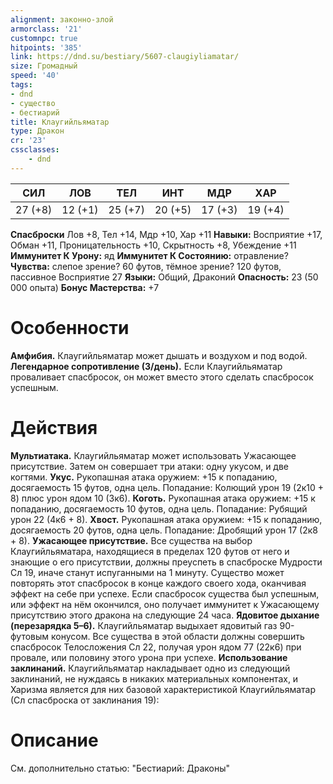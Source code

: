 ```yaml
---
alignment: законно-злой
armorclass: '21'
customnpc: true
hitpoints: '385'
link: https://dnd.su/bestiary/5607-claugiyliamatar/
size: Громадный
speed: '40'
tags:
- dnd
- существо
- бестиарий
title: Клаугийльяматар
type: Дракон
cr: '23'
cssclasses:
    - dnd
---
```



| СИЛ | ЛОВ | ТЕЛ | ИНТ | МДР | ХАР |
|---|---|---|---|---|---|
| 27 (+8) | 12 (+1) | 25 (+7) | 20 (+5) | 17 (+3) | 19 (+4) |
**Спасброски** Лов +8, Тел +14, Мдр +10, Хар +11
**Навыки:** Восприятие +17, Обман +11, Проницательность +10, Скрытность +8, Убеждение +11
**Иммунитет К Урону:** яд
**Иммунитет К Состоянию:** отравление?
**Чувства:** слепое зрение? 60 футов, тёмное зрение? 120 футов, пассивное Восприятие 27
**Языки:** Общий, Драконий
**Опасность:** 23 (50 000 опыта)
**Бонус Мастерства:** +7


# Особенности
**Амфибия.** Клаугийльяматар может дышать и воздухом и под водой.
**Легендарное сопротивление (3/день).** Если Клаугийльяматар проваливает спасбросок, он может вместо этого сделать спасбросок успешным.


# Действия
**Мультиатака.** Клаугийльяматар может использовать Ужасающее присутствие. Затем он совершает три атаки: одну укусом, и две когтями.
**Укус.** Рукопашная атака оружием: +15 к попаданию, досягаемость 15 футов, одна цель. Попадание: Колющий урон 19 (2к10 + 8) плюс урон ядом 10 (3к6).
**Коготь.** Рукопашная атака оружием: +15 к попаданию, досягаемость 10 футов, одна цель. Попадание: Рубящий урон 22 (4к6 + 8).
**Хвост.** Рукопашная атака оружием: +15 к попаданию, досягаемость 20 футов, одна цель. Попадание: Дробящий урон 17 (2к8 + 8).
**Ужасающее присутствие.** Все существа на выбор Клаугийльяматара, находящиеся в пределах 120 футов от него и знающие о его присутствии, должны преуспеть в спасброске Мудрости Сл 19, иначе станут испуганными на 1 минуту. Существо может повторять этот спасбросок в конце каждого своего хода, оканчивая эффект на себе при успехе. Если спасбросок существа был успешным, или эффект на нём окончился, оно получает иммунитет к Ужасающему присутствию этого дракона на следующие 24 часа.
**Ядовитое дыхание (перезарядка 5–6).** Клаугийльяматар выдыхает ядовитый газ 90-футовым конусом. Все существа в этой области должны совершить спасбросок Телосложения Сл 22, получая урон ядом 77 (22к6) при провале, или половину этого урона при успехе.
**Использование заклинаний.** Клаугийльяматар накладывает одно из следующий заклинаний, не нуждаясь в никаких материальных компонентах, и Харизма является для них базовой характеристикой Клаугийльяматар (Сл спасброска от заклинания 19):


# Описание
См. дополнительно статью: "Бестиарий: Драконы"